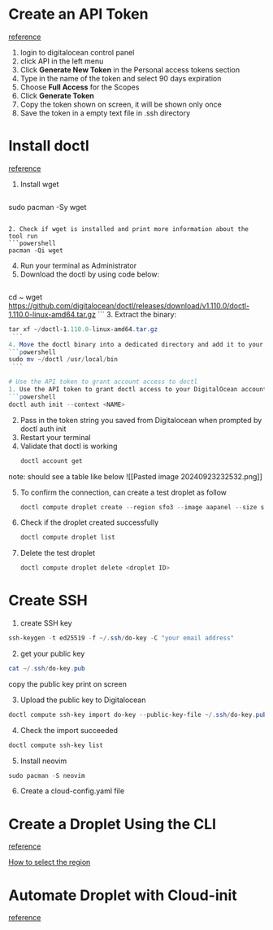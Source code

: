 
# Create an API Token
[reference](https://docs.digitalocean.com/reference/api/create-personal-access-token/)

1. login to digitalocean control panel
2. click API in the left menu
3. Click **Generate New Token** in the Personal access tokens section
4. Type in the name of the token and select 90 days expiration
5. Choose **Full Access** for the Scopes
6. Click **Generate Token**
7. Copy the token shown on screen, it will be shown only once
8. Save the token in a empty text file in .ssh directory 

# Install doctl
[reference](https://docs.digitalocean.com/reference/doctl/how-to/install/)

1. Install wget
   ```powershell
sudo pacman -Sy wget
```

2. Check if wget is installed and print more information about the tool run
```powershell
pacman -Qi wget
```

4. Run your terminal as Administrator
5. Download the doctl by using code below:
   ```powershell
cd ~
wget https://github.com/digitalocean/doctl/releases/download/v1.110.0/doctl-1.110.0-linux-amd64.tar.gz
	```
3. Extract the binary:
   ```powershell
tar xf ~/doctl-1.110.0-linux-amd64.tar.gz
	```
4. Move the doctl binary into a dedicated directory and add it to your system’s path by running:
   ```powershell
sudo mv ~/doctl /usr/local/bin
	```

# Use the API token to grant account access to doctl
1. Use the API token to grant doctl access to your DigitalOcean account, give this authentication context a name. 
   ```powershell
   doctl auth init --context <NAME>
   ```
2. Pass in the token string you saved from Digitalocean when prompted by doctl auth init
3. Restart your terminal
4. Validate that doctl is working
   ```powershell
   doctl account get
   ```

note: should see a table like below
![[Pasted image 20240923232532.png]] 

5. To confirm the connection, can create a test droplet as follow
   ```powershell
   doctl compute droplet create --region sfo3 --image aapanel --size s-1vcpu-1gb droplet-test
	```

6. Check if the droplet created successfully
   ```powershell
   doctl compute droplet list
	```

7. Delete the test droplet
      ```powershell
   doctl compute droplet delete <droplet ID>
	```

# Create SSH
1. create SSH key
```powershell
ssh-keygen -t ed25519 -f ~/.ssh/do-key -C "your email address"
```

2. get your public key
```powershell
cat ~/.ssh/do-key.pub
```

copy the public key print on screen

3. Upload the public key to Digitalocean 
```powershell
doctl compute ssh-key import do-key --public-key-file ~/.ssh/do-key.pub
```
4. Check the import succeeded
```powershell
doctl compute ssh-key list
```

5. Install neovim
```powershell
sudo pacman -S neovim
```

6. Create a cloud-config.yaml file

# Create a Droplet Using the CLI
[reference](https://docs.digitalocean.com/products/droplets/how-to/create/)

[How to select the region](https://www.digitalocean.com/blog/choosing-a-data-center-location)


# Automate Droplet with Cloud-init
[reference](https://docs.digitalocean.com/products/droplets/how-to/automate-setup-with-cloud-init/)


